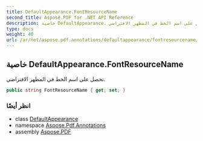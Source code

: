 ```yaml
---
title: DefaultAppearance.FontResourceName
second_title: Aspose.PDF for .NET API Reference
description: خاصية DefaultAppearance. تحصل على اسم الخط في المظهر الافتراضي
type: docs
weight: 40
url: /ar/net/aspose.pdf.annotations/defaultappearance/fontresourcename/
---
```

## خاصية DefaultAppearance.FontResourceName

تحصل على اسم الخط في المظهر الافتراضي.

```csharp
public string FontResourceName { get; set; }
```

### انظر أيضًا

* class [DefaultAppearance](../)
* namespace [Aspose.Pdf.Annotations](../../../aspose.pdf.annotations/)
* assembly [Aspose.PDF](../../../)